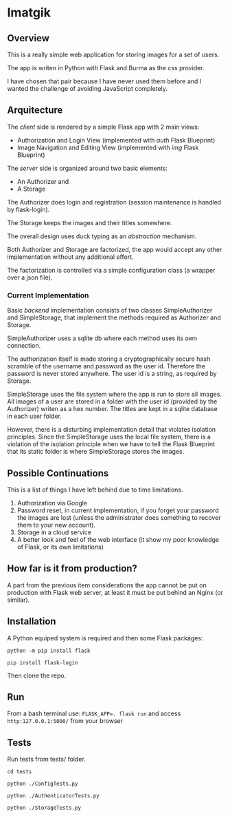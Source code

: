 # Imatgik

## Overview

This is a really simple web application for storing images for a set of users.

The app is writen in Python with Flask and Burma as the css provider.

I have chosen that pair because I have never used them before and I wanted the challenge of avoiding JavaScript completely.

## Arquitecture

The *client* side is rendered by a simple Flask app with 2 main views:
- Authorization and Login View (implemented with *auth* Flask Blueprint)
- Image Navigation and Editing View (implemented with *img* Flask Blueprint)

The *server* side is organized around two basic elements:
- An Authorizer and 
- A Storage

The Authorizer does login and registration (session maintenance is handled by flask-login).

The Storage keeps the images and their titles somewhere.

The overall design uses duck typing as an *abstraction* mechanism.

Both Authorizer and Storage are factorized, the app would accept any other implementation without any additional effort.

The factorization is controlled via a simple configuration class (a wrapper over a json file).

### Current Implementation 

Basic *backend* implementation consists of two classes SimpleAuthorizer and SimpleStorage, that implement the methods required as Authorizer and Storage.

SimpleAuthorizer uses a sqlite db where each method uses its own connection.

The authorization itself is made storing a cryptographically secure hash scramble of the username and password as the user id. Therefore the password is never stored anywhere.
The user id is a string, as required by Storage.

SimpleStorage uses the file system where the app is run to store all images. All images of a user are stored in a folder with the user id (provided by the Authorizer) writen as a hex number. The titles are kept in a sqlite database in each user folder.

However, there is a disturbing implementation detail that violates isolation principles. Since the SimpleStorage uses the local file system, there is a violation of the isolation principle when we have to tell the Flask Blueprint that its static folder is where SimpleStorage stores the images.

## Possible Continuations

This is a list of things I have left behind due to time limitations.

1. Authorization via Google
1. Password reset, in current implementation, if you forget your password the images are lost (unless the administrator does something to recover them to your new account).
1. Storage in a cloud service
1. A better look and feel of the web interface (it show my poor knowledge of Flask, or its own limitations)

## How far is it from production?

A part from the previous item considerations the app cannot be put on production with Flask web server, at least it must be put behind an Nginx (or similar). 

## Installation

A Python equiped system is required and then some Flask packages:

`python -m pip install flask`

`pip install flask-login`

Then clone the repo.

## Run
From a bash terminal use:
`FLASK_APP=. flask run`
and access `http:127.0.0.1:5000/` from your browser

## Tests
Run tests from tests/ folder.

`cd tests`

`python ./ConfigTests.py`

`python ./AuthenticatorTests.py`

`python ./StorageTests.py`
